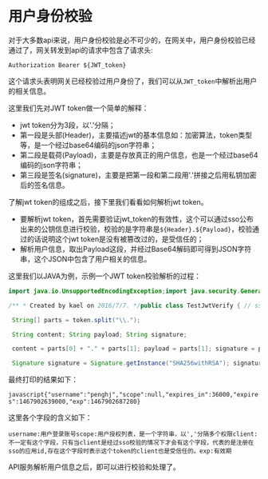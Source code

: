 # 用户身份校验

对于大多数api来说，用户身份校验是必不可少的，在网关中，用户身份校验已经通过了，网关转发到api的请求中包含了请求头:

```
Authorization Bearer ${JWT_token}
```

这个请求头表明网关已经校验过用户身份了，我们可以从`JWT_token`中解析出用户的相关信息。

这里我们先对JWT token做一个简单的解释：

* jwt token分为3段，以'.'分隔；
* 第一段是头部(Header)，主要描述jwt的基本信息如：加密算法，token类型等，是一个经过base64编码的json字符串；
* 第二段是载荷(Payload)，主要是存放真正的用户信息，也是一个经过base64编码的json字符串；
* 第三段是签名(signature)，主要是把第一段和第二段用'.'拼接之后用私钥加密后的签名信息。

了解jwt token的组成之后，接下里我们看看如何解析jwt token。

* 要解析jwt token，首先需要验证jwt_token的有效性，这个可以通过sso公布出来的公钥信息进行校验，校验的是字符串是`${Header}.${Payload}`，校验通过的话说明这个jwt token是没有被篡改过的，是受信任的；
* 解析用户信息，取出Payload这段，并经过Base64解码即可得到JSON字符串，这个JSON中包含了用户相关的信息。

这里我们以JAVA为例，示例一个JWT token校验解析的过程：

```java
import java.io.UnsupportedEncodingException;import java.security.GeneralSecurityException;import java.security.KeyFactory;import java.security.NoSuchAlgorithmException;import java.security.Signature;import java.security.interfaces.RSAPublicKey;import java.security.spec.InvalidKeySpecException;import java.security.spec.X509EncodedKeySpec;import java.util.Base64;

/** * Created by kael on 2016/7/7. */public class TestJwtVerify { // sso默认开放的公钥 static String publicKey = "MIGfMA0GCSqGSIb3DQEBAQUAA4GNADCBiQKBgQDDASOjIWexLpnXiJNJF2pL6NzP\n" + "fBoF0tKEr2ttAkJ/7f3uUHhj2NIhQ01Wu9OjHfXjCvQSXMWqqc1+O9G1UwB2Xslb\n" + "WNwEZFMwmQdP5VleGbJLR3wOl3IzdggkxBJ1Q9rXUlVtslK/CsMtkwkQEg0eZDH1\n" + "VeJXqKBlEhsNckYIGQIDAQAB"; public static void main(String[] args) { // jwt token String token = "eyJ0eXAiOiJKV1QiLCJhbGciOiJSUzI1NiJ9.eyJ1c2VybmFtZSI6InBlbmdoaiIsInNjb3BlIjpudWxsLCJleHBpcmVzX2luIjozNjAwMCwiZXhwaXJlcyI6MTQ2NzkwMjYzOTAwMCwiZXhwIjoxNDY3OTAyNjg3MjgwfQ.P4LSoLj4cqnnNdW61HjPxWPWCvV8BdimHXp_5K0sMEAF3KRb9AFqCDAnbwWOj6OdWlIJrWt3ftBptPW7beyrKpbckRDg0YpuYLdTNKS6uJ1htpgZ5y3iRtA1r1YKl-h7GdZSqzxkXjsVH8hy03Hpg1h_TamBVQAIzonu7aclI30";

 String[] parts = token.split("\\.");

 String content; String payload; String signature;

 content = parts[0] + "." + parts[1]; payload = parts[1]; signature = parts[2]; //验证token if (!verifySignature(content, signature)) { // 验证失败 } else { // 验证成功 try { byte[] decodes = Base64.getUrlDecoder().decode(payload.getBytes("UTF-8")); String info = new String(decodes); System.out.println(info); } catch (UnsupportedEncodingException e) { e.printStackTrace(); } } } // 用公钥校验token的有效性 protected static boolean verifySignature(String content, String signed) { try { byte[] signedData = Base64.getUrlDecoder().decode(signed.getBytes("UTF-8")); byte[] contentData = content.getBytes();

 Signature signature = Signature.getInstance("SHA256withRSA"); signature.initVerify(decodePublicKey(publicKey)); signature.update(contentData); return signature.verify(signedData); } catch (GeneralSecurityException e) { return false; } catch (UnsupportedEncodingException e) { e.printStackTrace(); return false; } } // 生成校验用的公钥 public static RSAPublicKey decodePublicKey(String base64) { X509EncodedKeySpec spec = new X509EncodedKeySpec(Base64.getMimeDecoder().decode(base64)); try { KeyFactory f = KeyFactory.getInstance("RSA"); return (RSAPublicKey) f.generatePublic(spec); } catch (InvalidKeySpecException e) { throw new RuntimeException(e.getMessage(), e); } catch (NoSuchAlgorithmException e) { e.printStackTrace(); } return null; }}
```

最终打印的结果如下：

```javascript{"username":"penghj","scope":null,"expires_in":36000,"expires":1467902639000,"exp":1467902687280}```

这里各个字段的含义如下：

```username:用户登录账号scope:用户授权列表，是一个字符串，以','分隔多个权限client:不一定有这个字段，只有当client是经过sso校验的情况下才会有这个字段，代表的是注册在sso的应用id,存在这个字段时表示这个token的client也是受信任的。exp:有效期```

API服务解析用户信息之后，即可以进行校验和处理了。
